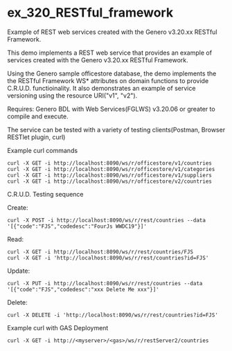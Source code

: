 # ex_320_RESTful_framework
Example of REST web services created with the Genero v3.20.xx RESTful Framework.

This demo implements a REST web service that provides an example of services created with the Genero v3.20.xx RESTful Framework.

Using the Genero sample officestore database, the demo implements the the RESTful Framework WS* attributes on domain functions to provide C.R.U.D. functioinality.  It also demonstrates an example of service versioning using the resource URI("v1", "v2").

Requires: Genero BDL with Web Services(FGLWS) v3.20.06 or greater to compile and execute.

The service can be tested with a variety of testing clients(Postman, Browser RESTlet plugin, curl)

Example curl commands

    curl -X GET -i http://localhost:8090/ws/r/officestore/v1/countries
    curl -X GET -i http://localhost:8090/ws/r/officestore/v1/categories
    curl -X GET -i http://localhost:8090/ws/r/officestore/v1/suppliers
    curl -X GET -i http://localhost:8090/ws/r/officestore/v2/countries


C.R.U.D. Testing sequence

  Create:
    
    curl -X POST -i http://localhost:8090/ws/r/rest/countries --data '[{"code":"FJS","codedesc":"FourJs WWDC19"}]'
    
  Read:
    
    curl -X GET -i http://localhost:8090/ws/r/rest/countries/FJS
    curl -X GET -i 'http://localhost:8090/ws/r/rest/countries?id=FJS'
    
  Update:
    
    curl -X PUT -i http://localhost:8090/ws/r/rest/countries --data '[{"code":"FJS","codedesc":"xxx Delete Me xxx"}]'
    
  Delete:
    
    curl -X DELETE -i 'http://localhost:8090/ws/r/rest/countries?id=FJS'

Example curl with GAS Deployment
    
    curl -X GET -i http://<myserver>/<gas>/ws/r/restServer2/countries
